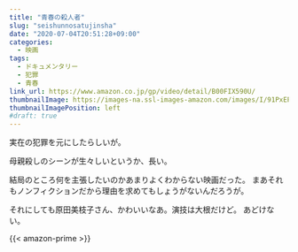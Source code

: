 ```yaml
---
title: "青春の殺人者"
slug: "seishunnosatujinsha"
date: "2020-07-04T20:51:28+09:00"
categories:
  - 映画
tags:
  - ドキュメンタリー
  - 犯罪
  - 青春
link_url: https://www.amazon.co.jp/gp/video/detail/B00FIX590U/
thumbnailImage: https://images-na.ssl-images-amazon.com/images/I/91PxEP7xISL._SX600_.jpg
thumbnailImagePosition: left
#draft: true
---
```

実在の犯罪を元にしたらしいが。
<!--more-->
母親殺しのシーンが生々しいというか、長い。

結局のところ何を主張したいのかあまりよくわからない映画だった。
まあそれもノンフィクションだから理由を求めてもしょうがないんだろうが。

それにしても原田美枝子さん、かわいいなあ。演技は大根だけど。
あどけない。

{{< amazon-prime >}}
